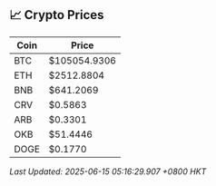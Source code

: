 ## 📈 Crypto Prices

| Coin | Price |
| ---- | ----- |
| BTC | $105054.9306 |
| ETH | $2512.8804 |
| BNB | $641.2069 |
| CRV | $0.5863 |
| ARB | $0.3301 |
| OKB | $51.4446 |
| DOGE | $0.1770 |

_Last Updated: 2025-06-15 05:16:29.907 +0800 HKT_